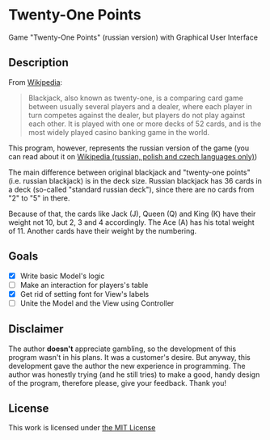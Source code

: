 # Twenty-One Points
Game "Twenty-One Points" (russian version) with Graphical User Interface

## Description
From [Wikipedia](https://en.wikipedia.org/wiki/Blackjack):
> Blackjack, also known as twenty-one, is a comparing card game between usually several players and a dealer, where each player in turn competes against the dealer, but players do not play against each other. It is played with one or more decks of 52 cards, and is the most widely played casino banking game in the world.

This program, however, represents the russian version of the game (you can read about it on [Wikipedia (russian, polish and czech languages only)](https://ru.wikipedia.org/wiki/%D0%9E%D1%87%D0%BA%D0%BE_(%D0%B8%D0%B3%D1%80%D0%B0)))

The main difference between original blackjack and "twenty-one points" (i.e. russian blackjack) is in the deck size. Russian blackjack has 36 cards in a deck (so-called "standard russian deck"), since there are no cards from "2" to "5" in there.

Because of that, the cards like Jack (J), Queen (Q) and King (K) have their weight not 10, but 2, 3 and 4 accordingly. The Ace (A) has his total weight of 11. Another cards have their weight by the numbering.

## Goals
- [x] Write basic Model's logic
- [ ] Make an interaction for players's table
- [x] Get rid of setting font for View's labels
- [ ] Unite the Model and the View using Controller

## Disclaimer
The author **doesn't** appreciate gambling, so the development of this program wasn't in his plans. It was a customer's desire. But anyway, this development gave the author the new experience in programming. The author was honestly trying (and he still tries) to make a good, handy design of the program, therefore please, give your feedback. Thank you!

## License
This work is licensed under [the MIT License](https://opensource.org/licenses/MIT)

